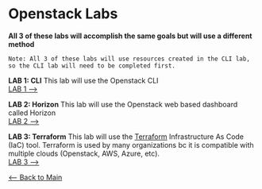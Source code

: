 # Openstack Labs

**All 3 of these labs will accomplish the same goals but will use a different method**
```
Note: All 3 of these labs will use resources created in the CLI lab,
so the CLI lab will need to be completed first.
```

**LAB 1: CLI**
This lab will use the Openstack CLI  
[LAB 1 -->](Labs/cli.md)

**LAB 2: Horizon**
This lab will use the Openstack web based dashboard called Horizon  
[LAB 2 -->](Labs/horizon.md)

**LAB 3: Terraform**
This lab will use the [Terraform](https://www.terraform.io/) Infrastructure As Code (IaC) tool.
Terraform is used by many organizations bc it is compatible with multiple clouds (Openstack, AWS, Azure, etc).  
[LAB 3 -->](Labs/terraform.md)


[<-- Back to Main](../README.md)
